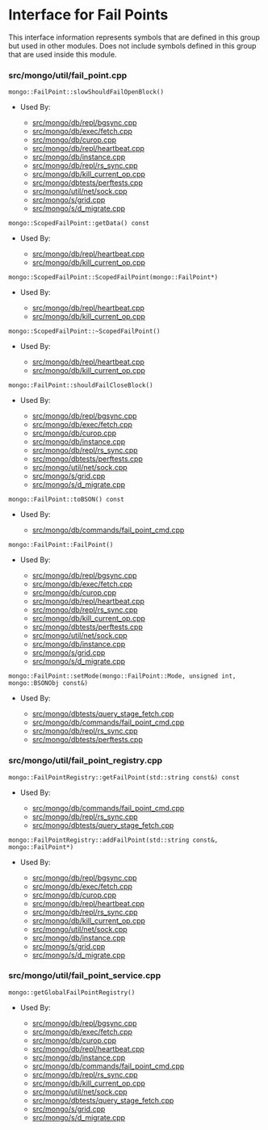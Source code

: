 
# Interface for Fail Points
This interface information represents symbols that are defined in this group but used in other modules.  Does not include symbols defined in this group that are used inside this module.

### src/mongo/util/fail\_point.cpp

<div></div>

    mongo::FailPoint::slowShouldFailOpenBlock()

- Used By:

    - [src/mongo/db/repl/bgsync.cpp](../../../../replication/replication)
    - [src/mongo/db/exec/fetch.cpp](../../../../queries/core\_query\_system)
    - [src/mongo/db/curop.cpp](../../../../queries/client\_and\_operation\_tracking)
    - [src/mongo/db/repl/heartbeat.cpp](../../../../replication/replication)
    - [src/mongo/db/instance.cpp](../../../../storage/storage\_layer\_structure)
    - [src/mongo/db/repl/rs\_sync.cpp](../../../../replication/replication)
    - [src/mongo/db/kill\_current\_op.cpp](../../../../queries/client\_and\_operation\_tracking)
    - [src/mongo/dbtests/perftests.cpp](../../../../tests/unit\_tests)
    - [src/mongo/util/net/sock.cpp](../../../../network/network\_core)
    - [src/mongo/s/grid.cpp](../../../../sharding/sharding\_uncategorized)
    - [src/mongo/s/d\_migrate.cpp](../../../../sharding/mongod\_commands)

<div></div>

    mongo::ScopedFailPoint::getData() const

- Used By:

    - [src/mongo/db/repl/heartbeat.cpp](../../../../replication/replication)
    - [src/mongo/db/kill\_current\_op.cpp](../../../../queries/client\_and\_operation\_tracking)

<div></div>

    mongo::ScopedFailPoint::ScopedFailPoint(mongo::FailPoint*)

- Used By:

    - [src/mongo/db/repl/heartbeat.cpp](../../../../replication/replication)
    - [src/mongo/db/kill\_current\_op.cpp](../../../../queries/client\_and\_operation\_tracking)

<div></div>

    mongo::ScopedFailPoint::~ScopedFailPoint()

- Used By:

    - [src/mongo/db/repl/heartbeat.cpp](../../../../replication/replication)
    - [src/mongo/db/kill\_current\_op.cpp](../../../../queries/client\_and\_operation\_tracking)

<div></div>

    mongo::FailPoint::shouldFailCloseBlock()

- Used By:

    - [src/mongo/db/repl/bgsync.cpp](../../../../replication/replication)
    - [src/mongo/db/exec/fetch.cpp](../../../../queries/core\_query\_system)
    - [src/mongo/db/curop.cpp](../../../../queries/client\_and\_operation\_tracking)
    - [src/mongo/db/instance.cpp](../../../../storage/storage\_layer\_structure)
    - [src/mongo/db/repl/rs\_sync.cpp](../../../../replication/replication)
    - [src/mongo/dbtests/perftests.cpp](../../../../tests/unit\_tests)
    - [src/mongo/util/net/sock.cpp](../../../../network/network\_core)
    - [src/mongo/s/grid.cpp](../../../../sharding/sharding\_uncategorized)
    - [src/mongo/s/d\_migrate.cpp](../../../../sharding/mongod\_commands)

<div></div>

    mongo::FailPoint::toBSON() const

- Used By:

    - [src/mongo/db/commands/fail\_point\_cmd.cpp](../../../../queries/database\_commands)

<div></div>

    mongo::FailPoint::FailPoint()

- Used By:

    - [src/mongo/db/repl/bgsync.cpp](../../../../replication/replication)
    - [src/mongo/db/exec/fetch.cpp](../../../../queries/core\_query\_system)
    - [src/mongo/db/curop.cpp](../../../../queries/client\_and\_operation\_tracking)
    - [src/mongo/db/repl/heartbeat.cpp](../../../../replication/replication)
    - [src/mongo/db/repl/rs\_sync.cpp](../../../../replication/replication)
    - [src/mongo/db/kill\_current\_op.cpp](../../../../queries/client\_and\_operation\_tracking)
    - [src/mongo/dbtests/perftests.cpp](../../../../tests/unit\_tests)
    - [src/mongo/util/net/sock.cpp](../../../../network/network\_core)
    - [src/mongo/db/instance.cpp](../../../../storage/storage\_layer\_structure)
    - [src/mongo/s/grid.cpp](../../../../sharding/sharding\_uncategorized)
    - [src/mongo/s/d\_migrate.cpp](../../../../sharding/mongod\_commands)

<div></div>

    mongo::FailPoint::setMode(mongo::FailPoint::Mode, unsigned int, mongo::BSONObj const&)

- Used By:

    - [src/mongo/dbtests/query\_stage\_fetch.cpp](../../../../tests/unit\_tests)
    - [src/mongo/db/commands/fail\_point\_cmd.cpp](../../../../queries/database\_commands)
    - [src/mongo/db/repl/rs\_sync.cpp](../../../../replication/replication)
    - [src/mongo/dbtests/perftests.cpp](../../../../tests/unit\_tests)

### src/mongo/util/fail\_point\_registry.cpp

<div></div>

    mongo::FailPointRegistry::getFailPoint(std::string const&) const

- Used By:

    - [src/mongo/db/commands/fail\_point\_cmd.cpp](../../../../queries/database\_commands)
    - [src/mongo/db/repl/rs\_sync.cpp](../../../../replication/replication)
    - [src/mongo/dbtests/query\_stage\_fetch.cpp](../../../../tests/unit\_tests)

<div></div>

    mongo::FailPointRegistry::addFailPoint(std::string const&, mongo::FailPoint*)

- Used By:

    - [src/mongo/db/repl/bgsync.cpp](../../../../replication/replication)
    - [src/mongo/db/exec/fetch.cpp](../../../../queries/core\_query\_system)
    - [src/mongo/db/curop.cpp](../../../../queries/client\_and\_operation\_tracking)
    - [src/mongo/db/repl/heartbeat.cpp](../../../../replication/replication)
    - [src/mongo/db/repl/rs\_sync.cpp](../../../../replication/replication)
    - [src/mongo/db/kill\_current\_op.cpp](../../../../queries/client\_and\_operation\_tracking)
    - [src/mongo/util/net/sock.cpp](../../../../network/network\_core)
    - [src/mongo/db/instance.cpp](../../../../storage/storage\_layer\_structure)
    - [src/mongo/s/grid.cpp](../../../../sharding/sharding\_uncategorized)
    - [src/mongo/s/d\_migrate.cpp](../../../../sharding/mongod\_commands)

### src/mongo/util/fail\_point\_service.cpp

<div></div>

    mongo::getGlobalFailPointRegistry()

- Used By:

    - [src/mongo/db/repl/bgsync.cpp](../../../../replication/replication)
    - [src/mongo/db/exec/fetch.cpp](../../../../queries/core\_query\_system)
    - [src/mongo/db/curop.cpp](../../../../queries/client\_and\_operation\_tracking)
    - [src/mongo/db/repl/heartbeat.cpp](../../../../replication/replication)
    - [src/mongo/db/instance.cpp](../../../../storage/storage\_layer\_structure)
    - [src/mongo/db/commands/fail\_point\_cmd.cpp](../../../../queries/database\_commands)
    - [src/mongo/db/repl/rs\_sync.cpp](../../../../replication/replication)
    - [src/mongo/db/kill\_current\_op.cpp](../../../../queries/client\_and\_operation\_tracking)
    - [src/mongo/util/net/sock.cpp](../../../../network/network\_core)
    - [src/mongo/dbtests/query\_stage\_fetch.cpp](../../../../tests/unit\_tests)
    - [src/mongo/s/grid.cpp](../../../../sharding/sharding\_uncategorized)
    - [src/mongo/s/d\_migrate.cpp](../../../../sharding/mongod\_commands)
